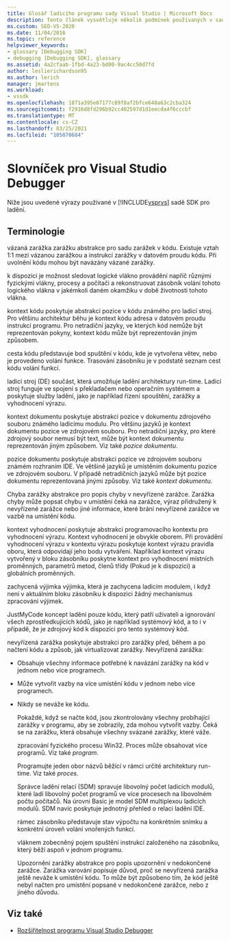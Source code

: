 ```yaml
---
title: Glosář ladicího programu sady Visual Studio | Microsoft Docs
description: Tento článek vysvětluje několik podmínek používaných v sadě Visual Studio Debugging SDK, jako je například vázaná zarážka, příčina a kontext kódu.
ms.custom: SEO-VS-2020
ms.date: 11/04/2016
ms.topic: reference
helpviewer_keywords:
- glossary [Debugging SDK]
- debugging [Debugging SDK], glossary
ms.assetid: 4a2cfaab-1fbd-4a23-bd00-9ac4cc50d7fd
author: leslierichardson95
ms.author: lerich
manager: jmartens
ms.workload:
- vssdk
ms.openlocfilehash: 1871a395e87177c89f8af2bfce640a63c2cba324
ms.sourcegitcommit: f2916d8fd296b92cc402597d1d1eecda4f6cccbf
ms.translationtype: MT
ms.contentlocale: cs-CZ
ms.lasthandoff: 03/25/2021
ms.locfileid: "105070684"
---
```

# <a name="visual-studio-debugger-glossary"></a>Slovníček pro Visual Studio Debugger
Níže jsou uvedené výrazy používané v [!INCLUDE[vsprvs](../../../code-quality/includes/vsprvs_md.md)] sadě SDK pro ladění.

## <a name="terms"></a>Terminologie
 vázaná zarážka zarážku abstrakce pro sadu zarážek v kódu. Existuje vztah 1:1 mezi vázanou zarážkou a instrukcí zarážky v datovém proudu kódu. Při uvolnění kódu mohou být navázány vázané zarážky.

 k dispozici je možnost sledovat logické vlákno provádění napříč různými fyzickými vlákny, procesy a počítači a rekonstruovat zásobník volání tohoto logického vlákna v jakémkoli daném okamžiku v době životnosti tohoto vlákna.

 kontext kódu poskytuje abstrakci pozice v kódu známého pro ladicí stroj. Pro většinu architektur běhu je kontext kódu adresa v datovém proudu instrukcí programu. Pro netradiční jazyky, ve kterých kód nemůže být reprezentován pokyny, kontext kódu může být reprezentován jiným způsobem.

 cesta kódu představuje bod spuštění v kódu, kde je vytvořena větev, nebo je provedeno volání funkce. Trasování zásobníku je v podstatě seznam cest kódu volání funkcí.

 ladicí stroj (DE) součást, která umožňuje ladění architektury run-time. Ladicí stroj funguje ve spojení s překladačem nebo operačním systémem a poskytuje služby ladění, jako je například řízení spouštění, zarážky a vyhodnocení výrazu.

 kontext dokumentu poskytuje abstrakci pozice v dokumentu zdrojového souboru známého ladicímu modulu. Pro většinu jazyků je kontext dokumentu pozice ve zdrojovém souboru. Pro netradiční jazyky, pro které zdrojový soubor nemusí být text, může být kontext dokumentu reprezentován jiným způsobem. Viz také *pozice dokumentu*.

 pozice dokumentu poskytuje abstrakci pozice ve zdrojovém souboru známém rozhraním IDE. Ve většině jazyků je umístěním dokumentu pozice ve zdrojovém souboru. V případě netradičních jazyků může být pozice dokumentu reprezentovaná jinými způsoby. Viz také *kontext dokumentu*.

 Chyba zarážky abstrakce pro popis chyby v nevyřízené zarážce. Zarážka chyby může popsat chybu v umístění čeká na zarážce, výraz přidružený k nevyřízené zarážce nebo jiné informace, které brání nevyřízené zarážce ve vazbě na umístění kódu.

 kontext vyhodnocení poskytuje abstrakci programovacího kontextu pro vyhodnocení výrazu. Kontext vyhodnocení je obvykle oborem. Při provádění vyhodnocení výrazu v kontextu výrazu poskytuje kontext výrazu pravidla oboru, která odpovídají jeho bodu vytváření. Například kontext výrazu vytvořený v bloku zásobníku poskytne kontext pro vyhodnocení místních proměnných, parametrů metod, členů třídy (Pokud je k dispozici) a globálních proměnných.

 zachycená výjimka výjimka, která je zachycena ladicím modulem, i když není v aktuálním bloku zásobníku k dispozici žádný mechanismus zpracování výjimek.

 JustMyCode koncept ladění pouze kódu, který patří uživateli a ignorování všech zprostředkujících kódů, jako je například systémový kód, a to i v případě, že je zdrojový kód k dispozici pro tento systémový kód.

 nevyřízená zarážka poskytuje abstrakci pro zarážky před, během a po načtení kódu a způsob, jak virtualizovat zarážky. Nevyřízená zarážka:

- Obsahuje všechny informace potřebné k navázání zarážky na kód v jednom nebo více programech.

- Může vytvořit vazby na více umístění kódu v jednom nebo více programech.

- Nikdy se neváže ke kódu.

  Pokaždé, když se načte kód, jsou zkontrolovány všechny probíhající zarážky v programu, aby se zobrazily, zda mohou vytvořit vazby. Čeká se na zarážku, která obsahuje všechny svázané zarážky, které váže.

  zpracování fyzického procesu Win32. Proces může obsahovat více programů. Viz také *program*.

  Programujte jeden obor názvů běžící v rámci určité architektury run-time. Viz také *proces*.

  Správce ladění relací (SDM) spravuje libovolný počet ladicích modulů, které ladí libovolný počet programů ve více procesech na libovolném počtu počítačů. Na úrovni Basic je model SDM multiplexou ladicích modulů. SDM navíc poskytuje jednotný přehled o relaci ladění IDE.

  rámec zásobníku představuje stav výpočtu na konkrétním snímku a konkrétní úroveň volání vnořených funkcí.

  vláknem zobecněný pojem spuštění instrukcí založeného na zásobníku, který běží aspoň v jednom programu.

  Upozornění zarážky abstrakce pro popis upozornění v nedokončené zarážce. Zarážka varování popisuje důvod, proč se nevyřízená zarážka ještě neváže k umístění kódu. To může být způsobeno tím, že kód ještě nebyl načten pro umístění popsané v nedokončené zarážce, nebo z jiného důvodu.

## <a name="see-also"></a>Viz také
- [Rozšiřitelnost programu Visual Studio Debugger](../../../extensibility/debugger/visual-studio-debugger-extensibility.md)
